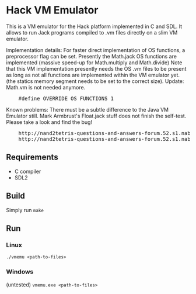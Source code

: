 # Hack VM Emulator

This is a VM emulator for the Hack platform implemented in C and SDL.
It allows to run Jack programs compiled to .vm files directly on a slim VM emulator.

Implementation details:
For faster direct implementation of OS functions, a preprocessor flag can be set.
Presently the Math.jack OS functions are implemented (massive speed-up for Math.multiply and Math.divide)
Note that this VM implementation presently needs the OS .vm files to be present as long as not all
functions are implemented within the VM emulator yet.
(the statics memory segment needs to be set to the correct size).
Update: Math.vm is not needed anymore.

<pre>
	#define OVERRIDE_OS_FUNCTIONS 1
</pre>

Known problems:
There must be a subtle difference to the Java VM Emulator still. Mark Armbrust's Float.jack stuff does not
finish the self-test. Please take a look and find the bug!
<pre>
	http://nand2tetris-questions-and-answers-forum.52.s1.nabble.com/file/n4025143/Float_1_5.zip
	http://nand2tetris-questions-and-answers-forum.52.s1.nabble.com/Floating-point-arithmetic-td4025143.html
</pre>
## Requirements
* C compiler
* SDL2

## Build
Simply run `make`

## Run
### Linux
`./vmemu <path-to-files>`

### Windows
(untested)
`vmemu.exe <path-to-files>`
